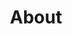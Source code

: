 ---
permalink: /about/
title: "About"
classes: wide
excerpt: My thoughts on Cholas, Millets, Machine Learning and other things that interest me!
 Thank you for taking time reading them.
---